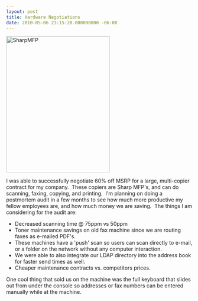 ```yaml
---
layout: post
title: Hardware Negotiations
date: 2010-05-06 23:15:20.000000000 -06:00
---
```

<a rel="attachment wp-att-264" href="http://www.benjaminfran.com/?attachment_id=264"><img class="aligncenter size-full wp-image-264" title="SharpMFP" src="/images/old/SharpMFP2_nka6mc.jpg" alt="SharpMFP" width="280" height="368" /></a>

I was able to successfully negotiate 60% off MSRP for a large, multi-copier contract for my company.  These copiers are Sharp MFP's, and can do scanning, faxing, copying, and printing.  I'm planning on doing a postmortem audit in a few months to see how much more productive my fellow employees are, and how much money we are saving.  The things I am considering for the audit are:
<ul>
	<li>Decreased scanning time @ 75ppm vs 50ppm</li>
	<li>Toner maintenance savings on old fax machine since we are routing faxes as e-mailed PDF's.</li>
	<li>These machines have a 'push' scan so users can scan directly to e-mail, or a folder on the network without any computer interaction.</li>
	<li>We were able to also integrate our LDAP directory into the address book for faster send times as well.</li>
	<li>Cheaper maintenance contracts vs. competitors prices.</li>
</ul>
One cool thing that sold us on the machine was the full keyboard that slides out from under the console so addresses or fax numbers can be entered manually while at the machine.
